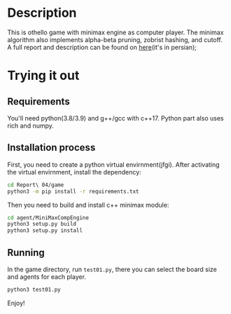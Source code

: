 # Description
This is othello game with minimax engine as computer player. The minimax algorithm also implements alpha-beta pruning, zobrist hashing, and cutoff.
A full report and description can be found on [here](https://github.com/atrin-hojjat/Uni-AI-Course-Reports/blob/main/Report%2004/Report/AUTthesis.pdf)(it's in persian);

# Trying it out
## Requirements
You'll need python(3.8/3.9) and g++/gcc with c++17. Python part also uses rich and numpy.

## Installation process
First, you need to create a python virtual envirnment(jfgi). After activating the virtual envirnment, install the dependency:
```bash
cd Report\ 04/game
python3 -m pip install -r requirements.txt
```
Then you need to build and install c++ minimax module:
```bash
cd agent/MiniMaxCompEngine
python3 setup.py build
python3 setup.py install
```

## Running
In the game directory, run `test01.py`, there you can select the board size and agents for each player.
```bash
python3 test01.py
```
Enjoy!
